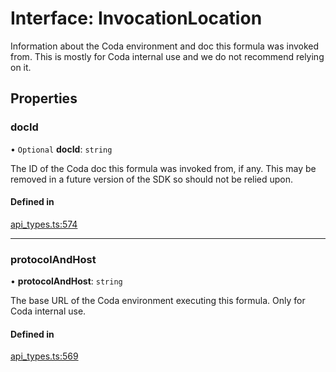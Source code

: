# Interface: InvocationLocation

Information about the Coda environment and doc this formula was invoked from.
This is mostly for Coda internal use and we do not recommend relying on it.

## Properties

### docId

• `Optional` **docId**: `string`

The ID of the Coda doc this formula was invoked from, if any.
This may be removed in a future version of the SDK so should not be relied upon.

#### Defined in

[api_types.ts:574](https://github.com/coda/packs-sdk/blob/main/api_types.ts#L574)

___

### protocolAndHost

• **protocolAndHost**: `string`

The base URL of the Coda environment executing this formula. Only for Coda internal use.

#### Defined in

[api_types.ts:569](https://github.com/coda/packs-sdk/blob/main/api_types.ts#L569)
